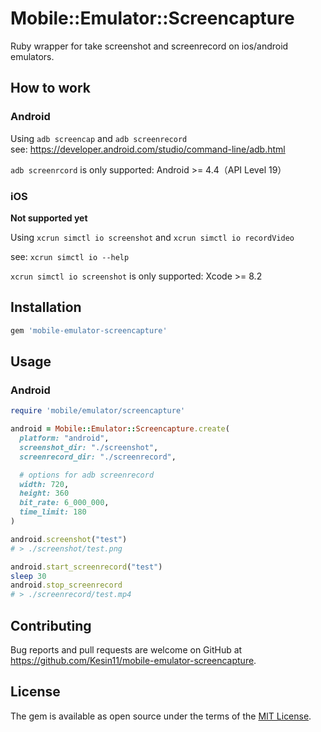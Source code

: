 # Mobile::Emulator::Screencapture

Ruby wrapper for take screenshot and screenrecord on ios/android emulators.

## How to work
### Android
Using `adb screencap` and `adb screenrecord`  
see: https://developer.android.com/studio/command-line/adb.html

`adb screenrcord` is only supported: Android >= 4.4（API Level 19）

### iOS
**Not supported yet**

Using `xcrun simctl io screenshot` and `xcrun simctl io recordVideo`

see: `xcrun simctl io --help`

`xcrun simctl io screenshot` is only supported: Xcode >= 8.2

## Installation

```ruby
gem 'mobile-emulator-screencapture'
```

## Usage
### Android

```ruby
require 'mobile/emulator/screencapture'

android = Mobile::Emulator::Screencapture.create(
  platform: "android",
  screenshot_dir: "./screenshot",
  screenrecord_dir: "./screenrecord",

  # options for adb screenrecord
  width: 720,
  height: 360
  bit_rate: 6_000_000,
  time_limit: 180
)

android.screenshot("test")
# > ./screenshot/test.png

android.start_screenrecord("test")
sleep 30
android.stop_screenrecord
# > ./screenrecord/test.mp4
```

## Contributing

Bug reports and pull requests are welcome on GitHub at https://github.com/Kesin11/mobile-emulator-screencapture.

## License

The gem is available as open source under the terms of the [MIT License](https://opensource.org/licenses/MIT).
